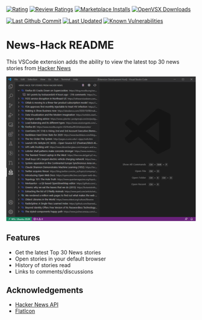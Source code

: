 [![Rating](https://img.shields.io/visual-studio-marketplace/r/chrisbibby.news-hack)](https://marketplace.visualstudio.com/items?itemName=chrisbibby.news-hack)
[![Review Ratings](https://img.shields.io/visual-studio-marketplace/stars/chrisbibby.news-hack)](https://marketplace.visualstudio.com/items?itemName=chrisbibby.news-hack&ssr=false#review-details)
[![Marketplace Installs](https://img.shields.io/visual-studio-marketplace/i/chrisbibby.news-hack)](https://marketplace.visualstudio.com/items?itemName=chrisbibby.news-hack)
[![OpenVSX Downloads](https://shields.io/open-vsx/dt/ChrisBibby/news-hack?label=Open%20VSX%20Downloads&style=flat-square&color=green)](https://open-vsx.org/extension/chrisbibby/news-hack)

[![Last Github Commit](https://img.shields.io/github/last-commit/chrisbibby/vscode_news-hack)](https://github.com/ChrisBibby/vscode_news-hack)
[![Last Updated](https://img.shields.io/visual-studio-marketplace/last-updated/chrisbibby.news-hack)](https://marketplace.visualstudio.com/items?itemName=chrisbibby.news-hack)
[![Known Vulnerabilities](https://snyk.io/test/github/ChrisBibby/vscode_news-hack/badge.svg)](https://snyk.io/test/github/ChrisBibby/vscode_news-hack)

# News-Hack README

This VSCode extension adds the ability to view the latest top 30 news stories from [Hacker News](https://news.ycombinator.com/)

![Hack News VSCode Extension](https://raw.githubusercontent.com/chrisbibby/vscode_news-hack/master/resources/news-hack_screenshot_01.png 'Hack News Top Stories')

## Features

- Get the latest Top 30 News stories
- Open stories in your default browser
- History of stories read
- Links to comments/discussions

## Acknowledgements

- [Hacker News API](https://github.com/HackerNews/API)
- [FlatIcon](https://www.flaticon.com/free-icon/hacker_838416)
